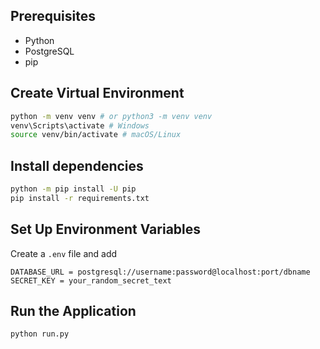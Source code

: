 ## Prerequisites

- Python
- PostgreSQL
- pip

## Create Virtual Environment
```bash
python -m venv venv # or python3 -m venv venv
venv\Scripts\activate # Windows
source venv/bin/activate # macOS/Linux
```

## Install dependencies
```bash
python -m pip install -U pip
pip install -r requirements.txt
```

## Set Up Environment Variables
Create a `.env` file and add
```
DATABASE_URL = postgresql://username:password@localhost:port/dbname
SECRET_KEY = your_random_secret_text
```

## Run the Application
```bash
python run.py
```
